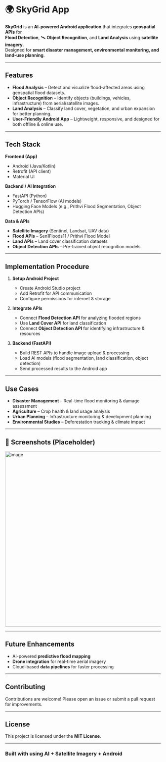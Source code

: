 # 🌍 SkyGrid App  

**SkyGrid** is an **AI-powered Android application** that integrates **geospatial APIs** for  
**Flood Detection**, 🛰️ **Object Recognition**, and **Land Analysis** using **satellite imagery**.  
Designed for **smart disaster management, environmental monitoring, and land-use planning**.  

---

## Features
- **Flood Analysis** – Detect and visualize flood-affected areas using geospatial flood datasets.  
- **Object Recognition** – Identify objects (buildings, vehicles, infrastructure) from aerial/satellite images.  
- **Land Analysis** – Classify land cover, vegetation, and urban expansion for better planning.    
- **User-Friendly Android App** – Lightweight, responsive, and designed for both offline & online use.  

---

## Tech Stack
**Frontend (App)**  
- Android (Java/Kotlin)  
- Retrofit (API client)  
- Material UI  

**Backend / AI Integration**  
- FastAPI (Python)  
- PyTorch / TensorFlow (AI models)  
- Hugging Face Models (e.g., Prithvi Flood Segmentation, Object Detection APIs)  

**Data & APIs**  
- **Satellite Imagery** (Sentinel, Landsat, UAV data)  
- **Flood APIs** – Sen1Floods11 / Prithvi Flood Model  
- **Land APIs** – Land cover classification datasets  
- **Object Detection APIs** – Pre-trained object recognition models  

---

##  Implementation Procedure
1. **Setup Android Project**  
   - Create Android Studio project  
   - Add Retrofit for API communication  
   - Configure permissions for internet & storage  

2. **Integrate APIs**  
   - Connect **Flood Detection API** for analyzing flooded regions  
   - Use **Land Cover API** for land classification  
   - Connect **Object Detection API** for identifying infrastructure & resources  

3. **Backend (FastAPI)**  
   - Build REST APIs to handle image upload & processing  
   - Load AI models (flood segmentation, land classification, object detection)  
   - Send processed results to the Android app  

---

## Use Cases
- **Disaster Management** – Real-time flood monitoring & damage assessment  
- **Agriculture** – Crop health & land usage analysis  
- **Urban Planning** – Infrastructure monitoring & development planning  
- **Environmental Studies** – Deforestation tracking & climate impact  

---

## 📸 Screenshots (Placeholder)
<img width="1687" height="566" alt="image" src="https://github.com/user-attachments/assets/875334c8-53ec-4eca-b6b4-c64805f15230" />
 

---

## Future Enhancements
- AI-powered **predictive flood mapping**  
- **Drone integration** for real-time aerial imagery  
- Cloud-based **data pipelines** for faster processing  

---

## Contributing
Contributions are welcome! Please open an issue or submit a pull request for improvements.  

---

## License
This project is licensed under the **MIT License**.  

---

### Built with  using **AI + Satellite Imagery + Android**
